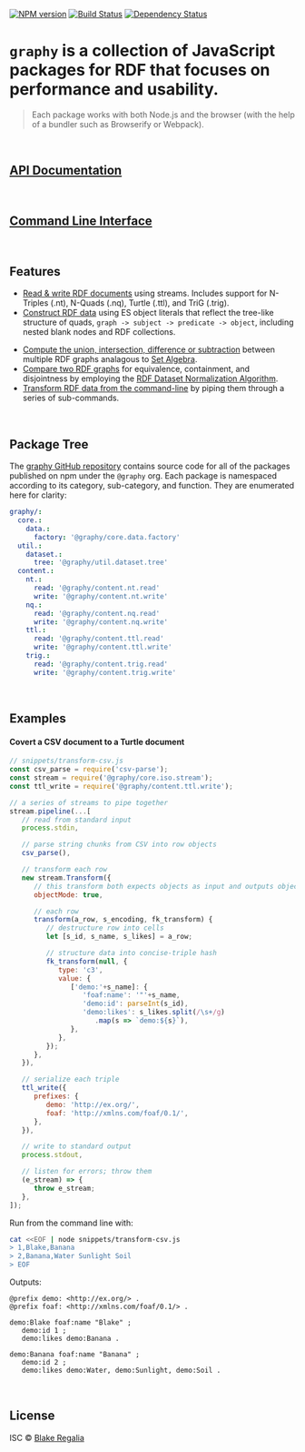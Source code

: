 
[![NPM version][npm-image]][npm-url] [![Build Status][travis-image]][travis-url] [![Dependency Status][daviddm-image]][daviddm-url] 

# `graphy` is a collection of JavaScript packages for RDF that focuses on performance and usability.
> Each package works with both Node.js and the browser (with the help of a bundler such as Browserify or Webpack).

<br />

## [API Documentation](api)

<br />

## [Command Line Interface](cli)

<br />

## Features
 - [Read & write RDF documents](content.textual) using streams. Includes support for N-Triples (.nt), N-Quads (.nq), Turtle (.ttl), and TriG (.trig).
 - [Construct RDF data](concise#hash_c3) using ES object literals that reflect the tree-like structure of quads, `graph -> subject -> predicate -> object`, including nested blank nodes and RDF collections.
<!-- - [High-performance](#performance) document readers. -->
 - [Compute the union, intersection, difference or subtraction](util.dataset.tree) between multiple RDF graphs analagous to [Set Algebra](https://en.wikipedia.org/wiki/Algebra_of_sets).
 - [Compare two RDF graphs](util.dataset.tree) for equivalence, containment, and disjointness by employing the [RDF Dataset Normalization Algorithm](https://json-ld.github.io/normalization/spec/).
 - [Transform RDF data from the command-line](cli) by piping them through a series of sub-commands.

<br />

## Package Tree
The [graphy GitHub repository](https://github.com/blake-regalia/graphy.js) contains source code for all of the packages published on npm under the `@graphy` org. Each package is namespaced according to its category, sub-category, and function. They are enumerated here for clarity:

```yaml
graphy/:
  core.:
    data.:
      factory: '@graphy/core.data.factory'
  util.:
    dataset.:
      tree: '@graphy/util.dataset.tree'
  content.:
    nt.:
      read: '@graphy/content.nt.read'
      write: '@graphy/content.nt.write'
    nq.:
      read: '@graphy/content.nq.read'
      write: '@graphy/content.nq.write'
    ttl.:
      read: '@graphy/content.ttl.read'
      write: '@graphy/content.ttl.write'
    trig.:
      read: '@graphy/content.trig.read'
      write: '@graphy/content.trig.write'
```

<br />

## Examples

#### Covert a CSV document to a Turtle document
```js
// snippets/transform-csv.js
const csv_parse = require('csv-parse');
const stream = require('@graphy/core.iso.stream');
const ttl_write = require('@graphy/content.ttl.write');

// a series of streams to pipe together
stream.pipeline(...[
   // read from standard input
   process.stdin,

   // parse string chunks from CSV into row objects
   csv_parse(),

   // transform each row
   new stream.Transform({
      // this transform both expects objects as input and outputs object
      objectMode: true,

      // each row
      transform(a_row, s_encoding, fk_transform) {
         // destructure row into cells
         let [s_id, s_name, s_likes] = a_row;

         // structure data into concise-triple hash
         fk_transform(null, {
            type: 'c3',
            value: {
               ['demo:'+s_name]: {
                  'foaf:name': '"'+s_name,
                  'demo:id': parseInt(s_id),
                  'demo:likes': s_likes.split(/\s+/g)
                     .map(s => `demo:${s}`),
               },
            },
         });
      },
   }),

   // serialize each triple
   ttl_write({
      prefixes: {
         demo: 'http://ex.org/',
         foaf: 'http://xmlns.com/foaf/0.1/',
      },
   }),

   // write to standard output
   process.stdout,

   // listen for errors; throw them
   (e_stream) => {
      throw e_stream;
   },
]);
```

Run from the command line with:
```sh
cat <<EOF | node snippets/transform-csv.js
> 1,Blake,Banana
> 2,Banana,Water Sunlight Soil
> EOF
```

Outputs:
```turtle
@prefix demo: <http://ex.org/> .
@prefix foaf: <http://xmlns.com/foaf/0.1/> .

demo:Blake foaf:name "Blake" ;
   demo:id 1 ;
   demo:likes demo:Banana .

demo:Banana foaf:name "Banana" ;
   demo:id 2 ;
   demo:likes demo:Water, demo:Sunlight, demo:Soil .

```

<br />

## License

ISC © [Blake Regalia]()


[npm-image]: https://badge.fury.io/js/graphy.svg
[npm-url]: https://npmjs.org/package/graphy
[travis-image]: https://travis-ci.org/blake-regalia/graphy.js.svg?branch=master
[travis-url]: https://travis-ci.org/blake-regalia/graphy.js
[daviddm-image]: https://david-dm.org/blake-regalia/graphy.js.svg?theme=shields.io
[daviddm-url]: https://david-dm.org/blake-regalia/graphy.js
